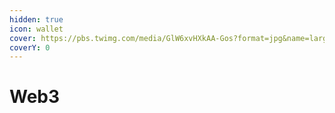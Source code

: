 ```yaml
---
hidden: true
icon: wallet
cover: https://pbs.twimg.com/media/GlW6xvHXkAA-Gos?format=jpg&name=large
coverY: 0
---
```


# Web3


